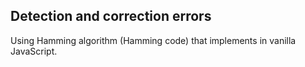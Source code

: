 ## Detection and correction errors
Using Hamming algorithm (Hamming code) that implements in vanilla JavaScript.
